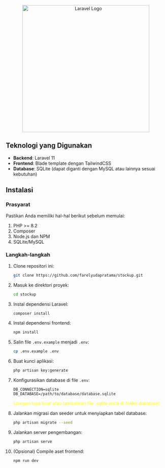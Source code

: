 <p align="center"><a href="https://laravel.com" target="_blank"><img src="https://raw.githubusercontent.com/laravel/art/master/logo-lockup/5%20SVG/2%20CMYK/1%20Full%20Color/laravel-logolockup-cmyk-red.svg" width="400" alt="Laravel Logo"></a></p>

## **Teknologi yang Digunakan**
- **Backend**: Laravel 11
- **Frontend**: Blade template dengan TailwindCSS
- **Database**: SQLite (dapat diganti dengan MySQL atau lainnya sesuai kebutuhan)

## **Instalasi**
### **Prasyarat**
Pastikan Anda memiliki hal-hal berikut sebelum memulai:
1. PHP >= 8.2
2. Composer
3. Node.js dan NPM
4. SQLite/MySQL

### **Langkah-langkah**
1. Clone repositori ini:
   ```bash
   git clone https://github.com/farelyudapratama/stockup.git
   ```
2. Masuk ke direktori proyek:
   ```bash
   cd stockup
   ```
3. Instal dependensi Laravel:
   ```bash
   composer install
   ```
4. Instal dependensi frontend:
   ```bash
   npm install
   ```
5. Salin file `.env.example` menjadi `.env`:
   ```bash
   cp .env.example .env
   ```
6. Buat kunci aplikasi:
   ```bash
   php artisan key:generate
   ```
7. Konfigurasikan database di file `.env`:
   ```env
   DB_CONNECTION=sqlite
   DB_DATABASE=/path/to/database/database.sqlite
   ```
   <p style="color: yellow;">(Jangan lupa buat atau tambahkan file .sqlite anda di folder dabatase)</p>

8. Jalankan migrasi dan seeder untuk menyiapkan tabel database:
   ```bash
   php artisan migrate --seed
   ```
9. Jalankan server pengembangan:
   ```bash
   php artisan serve
   ```
10. (Opsional) Compile aset frontend:
    ```bash
    npm run dev
    ```